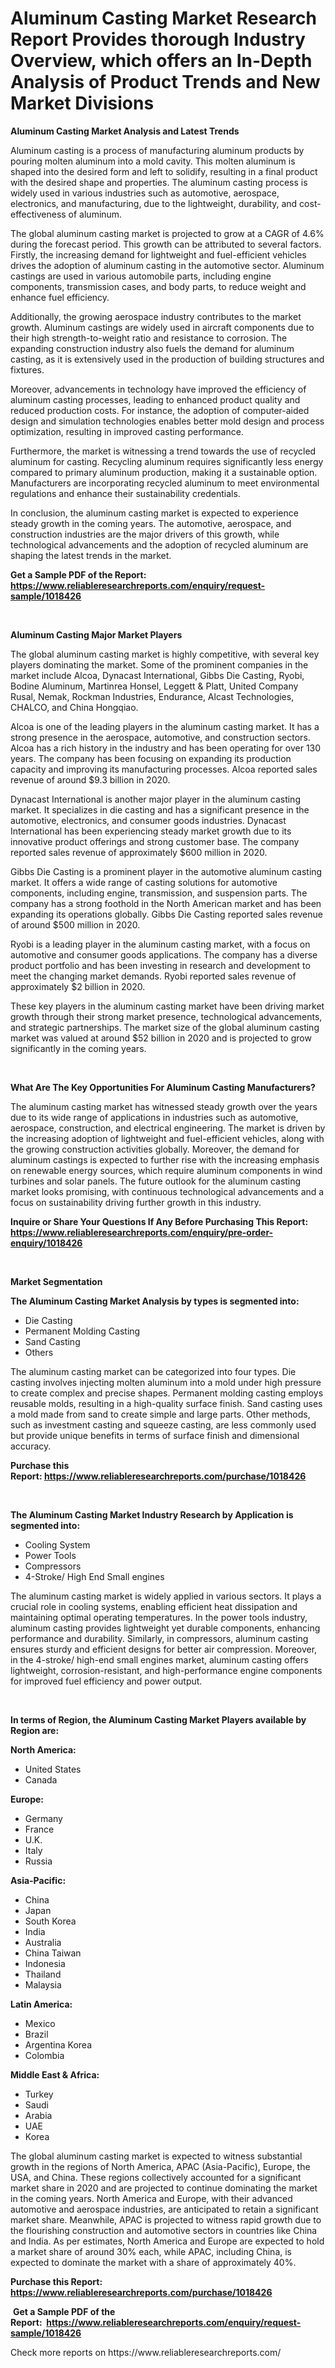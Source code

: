 <p><h1>Aluminum Casting Market Research Report Provides thorough Industry Overview, which offers an In-Depth Analysis of Product Trends and New Market Divisions</h1></p><p><strong>Aluminum Casting Market Analysis and Latest Trends</strong></p>
<p><p>Aluminum casting is a process of manufacturing aluminum products by pouring molten aluminum into a mold cavity. This molten aluminum is shaped into the desired form and left to solidify, resulting in a final product with the desired shape and properties. The aluminum casting process is widely used in various industries such as automotive, aerospace, electronics, and manufacturing, due to the lightweight, durability, and cost-effectiveness of aluminum.</p><p>The global aluminum casting market is projected to grow at a CAGR of 4.6% during the forecast period. This growth can be attributed to several factors. Firstly, the increasing demand for lightweight and fuel-efficient vehicles drives the adoption of aluminum casting in the automotive sector. Aluminum castings are used in various automobile parts, including engine components, transmission cases, and body parts, to reduce weight and enhance fuel efficiency.</p><p>Additionally, the growing aerospace industry contributes to the market growth. Aluminum castings are widely used in aircraft components due to their high strength-to-weight ratio and resistance to corrosion. The expanding construction industry also fuels the demand for aluminum casting, as it is extensively used in the production of building structures and fixtures.</p><p>Moreover, advancements in technology have improved the efficiency of aluminum casting processes, leading to enhanced product quality and reduced production costs. For instance, the adoption of computer-aided design and simulation technologies enables better mold design and process optimization, resulting in improved casting performance.</p><p>Furthermore, the market is witnessing a trend towards the use of recycled aluminum for casting. Recycling aluminum requires significantly less energy compared to primary aluminum production, making it a sustainable option. Manufacturers are incorporating recycled aluminum to meet environmental regulations and enhance their sustainability credentials.</p><p>In conclusion, the aluminum casting market is expected to experience steady growth in the coming years. The automotive, aerospace, and construction industries are the major drivers of this growth, while technological advancements and the adoption of recycled aluminum are shaping the latest trends in the market.</p></p>
<p><strong>Get a Sample PDF of the Report:&nbsp; <a href="https://www.reliableresearchreports.com/enquiry/request-sample/1018426">https://www.reliableresearchreports.com/enquiry/request-sample/1018426</a></strong></p>
<p>&nbsp;</p>
<p><strong>Aluminum Casting Major Market Players</strong></p>
<p><p>The global aluminum casting market is highly competitive, with several key players dominating the market. Some of the prominent companies in the market include Alcoa, Dynacast International, Gibbs Die Casting, Ryobi, Bodine Aluminum, Martinrea Honsel, Leggett & Platt, United Company Rusal, Nemak, Rockman Industries, Endurance, Alcast Technologies, CHALCO, and China Hongqiao.</p><p>Alcoa is one of the leading players in the aluminum casting market. It has a strong presence in the aerospace, automotive, and construction sectors. Alcoa has a rich history in the industry and has been operating for over 130 years. The company has been focusing on expanding its production capacity and improving its manufacturing processes. Alcoa reported sales revenue of around $9.3 billion in 2020.</p><p>Dynacast International is another major player in the aluminum casting market. It specializes in die casting and has a significant presence in the automotive, electronics, and consumer goods industries. Dynacast International has been experiencing steady market growth due to its innovative product offerings and strong customer base. The company reported sales revenue of approximately $600 million in 2020.</p><p>Gibbs Die Casting is a prominent player in the automotive aluminum casting market. It offers a wide range of casting solutions for automotive components, including engine, transmission, and suspension parts. The company has a strong foothold in the North American market and has been expanding its operations globally. Gibbs Die Casting reported sales revenue of around $500 million in 2020.</p><p>Ryobi is a leading player in the aluminum casting market, with a focus on automotive and consumer goods applications. The company has a diverse product portfolio and has been investing in research and development to meet the changing market demands. Ryobi reported sales revenue of approximately $2 billion in 2020.</p><p>These key players in the aluminum casting market have been driving market growth through their strong market presence, technological advancements, and strategic partnerships. The market size of the global aluminum casting market was valued at around $52 billion in 2020 and is projected to grow significantly in the coming years.</p></p>
<p>&nbsp;</p>
<p><strong>What Are The Key Opportunities For Aluminum Casting Manufacturers?</strong></p>
<p><p>The aluminum casting market has witnessed steady growth over the years due to its wide range of applications in industries such as automotive, aerospace, construction, and electrical engineering. The market is driven by the increasing adoption of lightweight and fuel-efficient vehicles, along with the growing construction activities globally. Moreover, the demand for aluminum castings is expected to further rise with the increasing emphasis on renewable energy sources, which require aluminum components in wind turbines and solar panels. The future outlook for the aluminum casting market looks promising, with continuous technological advancements and a focus on sustainability driving further growth in this industry.</p></p>
<p><strong>Inquire or Share Your Questions If Any Before Purchasing This Report: <a href="https://www.reliableresearchreports.com/enquiry/pre-order-enquiry/1018426">https://www.reliableresearchreports.com/enquiry/pre-order-enquiry/1018426</a></strong></p>
<p>&nbsp;</p>
<p><strong>Market Segmentation</strong></p>
<p><strong>The Aluminum Casting Market Analysis by types is segmented into:</strong></p>
<p><ul><li>Die Casting</li><li>Permanent Molding Casting</li><li>Sand Casting</li><li>Others</li></ul></p>
<p><p>The aluminum casting market can be categorized into four types. Die casting involves injecting molten aluminum into a mold under high pressure to create complex and precise shapes. Permanent molding casting employs reusable molds, resulting in a high-quality surface finish. Sand casting uses a mold made from sand to create simple and large parts. Other methods, such as investment casting and squeeze casting, are less commonly used but provide unique benefits in terms of surface finish and dimensional accuracy.</p></p>
<p><strong>Purchase this Report:&nbsp;<a href="https://www.reliableresearchreports.com/purchase/1018426">https://www.reliableresearchreports.com/purchase/1018426</a></strong></p>
<p>&nbsp;</p>
<p><strong>The Aluminum Casting Market Industry Research by Application is segmented into:</strong></p>
<p><ul><li>Cooling System</li><li>Power Tools</li><li>Compressors</li><li>4-Stroke/ High End Small engines</li></ul></p>
<p><p>The aluminum casting market is widely applied in various sectors. It plays a crucial role in cooling systems, enabling efficient heat dissipation and maintaining optimal operating temperatures. In the power tools industry, aluminum casting provides lightweight yet durable components, enhancing performance and durability. Similarly, in compressors, aluminum casting ensures sturdy and efficient designs for better air compression. Moreover, in the 4-stroke/ high-end small engines market, aluminum casting offers lightweight, corrosion-resistant, and high-performance engine components for improved fuel efficiency and power output.</p></p>
<p>&nbsp;</p>
<p><strong>In terms of Region, the Aluminum Casting Market Players available by Region are:</strong></p>
<p>
    <p> <strong> North America: </strong>
        <ul>
            <li>United States</li>
            <li>Canada</li>
        </ul>
        </p> 
    <p> <strong> Europe: </strong>
        <ul>
            <li>Germany</li>
            <li>France</li>
            <li>U.K.</li>
            <li>Italy</li>
            <li>Russia</li>
        </ul>
        </p> 
    <p> <strong> Asia-Pacific: </strong>
        <ul>
            <li>China</li>
            <li>Japan</li>
            <li>South Korea</li>
            <li>India</li>
            <li>Australia</li>
            <li>China Taiwan</li>
            <li>Indonesia</li>
            <li>Thailand</li>
            <li>Malaysia</li>
        </ul>
        </p> 
    <p> <strong> Latin America: </strong>
        <ul>
            <li>Mexico</li>
            <li>Brazil</li>
            <li>Argentina Korea</li>
            <li>Colombia</li>
        </ul>
        </p> 
    <p> <strong> Middle East & Africa: </strong>
        <ul>
            <li>Turkey</li>
            <li>Saudi</li>
            <li>Arabia</li>
            <li>UAE</li>
            <li>Korea</li>
        </ul>
    </p>
    </p>
<p><p>The global aluminum casting market is expected to witness substantial growth in the regions of North America, APAC (Asia-Pacific), Europe, the USA, and China. These regions collectively accounted for a significant market share in 2020 and are projected to continue dominating the market in the coming years. North America and Europe, with their advanced automotive and aerospace industries, are anticipated to retain a significant market share. Meanwhile, APAC is projected to witness rapid growth due to the flourishing construction and automotive sectors in countries like China and India. As per estimates, North America and Europe are expected to hold a market share of around 30% each, while APAC, including China, is expected to dominate the market with a share of approximately 40%.</p></p>
<p><strong>Purchase this Report: <a href="https://www.reliableresearchreports.com/purchase/1018426">https://www.reliableresearchreports.com/purchase/1018426</a></strong></p>
<p>&nbsp;<strong>Get a Sample PDF of the Report:&nbsp;&nbsp;<a href="https://www.reliableresearchreports.com/enquiry/request-sample/1018426">https://www.reliableresearchreports.com/enquiry/request-sample/1018426</a></strong></p>
<p><strong></strong></p>
<p>Check more reports on https://www.reliableresearchreports.com/</p>